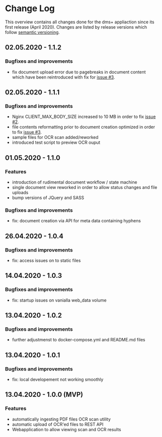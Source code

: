 Change Log
==========

This overview contains all changes done for the dms+ appliaction since its first release (April 2020).
 Changes are listed by release versions which follow [semantic versioning](https://semver.org).  

## 02.05.2020 - 1.1.2

### Bugfixes and improvements
- fix document upload error due to pagebreaks in document content which have been reintroduced with fix for [issue #3](https://github.com/d-lopes/dmsplus/issues/3). 

## 02.05.2020 - 1.1.1

### Bugfixes and improvements
- Nginx CLIENT_MAX_BODY_SIZE increased to 10 MB in order to fix [issue #2](https://github.com/d-lopes/dmsplus/issues/2). 
- file contents reformatting prior to document creation optimized in order to fix [issue #3](https://github.com/d-lopes/dmsplus/issues/3). 
- sample files for OCR scan added/reworked
- introduced test script to preview OCR ouput

## 01.05.2020 - 1.1.0

### Features
- introduction of rudimental document workflow / state machine 
- single document view reworked in order to allow status changes and file uploads 
- bump versions of JQuery and SASS 

### Bugfixes and improvements
- fix: document creation via API for meta data containing hyphens

## 26.04.2020 - 1.0.4

### Bugfixes and improvements
- fix: access issues on to static files

## 14.04.2020 - 1.0.3

### Bugfixes and improvements
- fix: startup issues on vanialla web_data volume

## 13.04.2020 - 1.0.2

### Bugfixes and improvements
- further adjustmenst to docker-compose.yml and README.md files

## 13.04.2020 - 1.0.1

### Bugfixes and improvements
- fix: local developement not working smoothly

## 13.04.2020 - 1.0.0 (MVP)

### Features
- automatically ingesting PDF files OCR scan utility  
- automatic upload of OCR'ed files to REST API
- Webapplication to allow viewing scan and OCR results